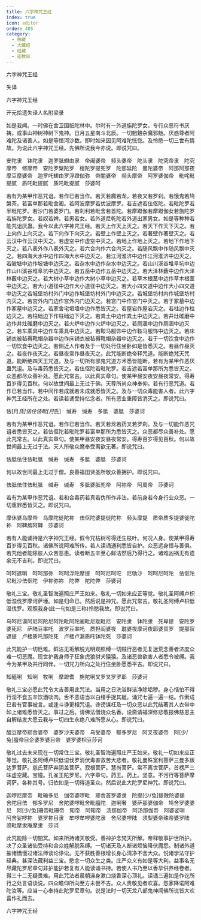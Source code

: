 ```yaml
---
title: 六字神咒王经
index: true
icon: editor
order: 405
category:
  - 佛藏
  - 大藏经
  - 经藏
  - 密教部
---
```


  六字神咒王经  

失译  

六字神咒王经  

开元拾遗失译人名附梁录  

如是我闻。一时佛在舍卫国祇陀林中。尔时有一外道旃陀罗女。专行众恶符书厌祷。或事山神树神树下鬼神。日月五星南斗北辰。一切魍魉杂魔邪魅。厌惑尊者阿难陀及诸善人。如是等恒河沙数。即时如来因见阿难陀恍惚。及怜愍一切三世有情故。为说此六字神咒王经。先佛所说我今亦说。即说咒曰。  

安陀隶　钵陀隶　迦罗胝翅由隶　帝阇婆帝　频头婆帝　陀头隶　陀究帝隶　陀究摩帝　修摩帝　安陀罗槃陀罗　檀陀罗提兜罗　陀那延陀　曼陀婆帝　阿那阿那夜　摩豆摩婆帝　迦罗吒翅由罗浮蹬伽弥　帝闇婆帝　频头摩帝　阿罗婆伽帝　毗咤毗提腻　质吒毗提腻　质吒毗提腻　莎婆呵  

若有为某甲作恶咒诅。若作已若当作。若天若魔若龙。若夜叉若罗刹。若饿鬼若鸠槃茶。若富单那若毗舍阇。若阿波摩罗若优波摩罗。若吉遮若佉伛陀。若毗陀罗若半毗陀罗。若沙门若婆罗门。若刹利若毗舍若首陀。若摩蹬伽若摩蹬伽女若旃陀罗若旃陀罗女。若奴若婢。若男若女。若外道尼乾陀若外道出家男女。如是等种种若能咒诅厌蛊。我今以此六字神咒王经。若天上作天上灭之。若天下作天下灭之。若上向作上向灭之。若下向作下向灭之。若壁上作壁上灭之。若著壁作著壁灭之。若云汉中作云汉中灭之。若虚空中作虚空中灭之。若地上作地上灭之。若地下作地下灭之。若八表外作八表外灭之。若六合内作六合内灭之。若随风飘中作随风飘中灭之。若四海大水中边作四海大水中边灭之。若江河淮济中边作江河淮济中边灭之。若陂塘中边作坡塘中边灭之。若杂水中边作杂水中边灭之。若山川溪谷堆阜坑中边作山川溪谷堆阜坑中边灭之。若五岳中边作五岳中边灭之。若大泽林薮中边作大泽林薮中边灭之。若大树小草中边作大树小草中边灭之。若草木根茎中边作草木根茎中边灭之。若大小道径中边作大小道径中边灭之。若大小四交道中边作大小四交道中边灭之若城堡坊村外门中边作城堡坊村外门中边灭之。若城堡坊村内作城堡坊村内灭之。若宫外内门边作宫外内门边灭之。若宫门中作宫门中灭之。若于冢墓中边作冢墓中边灭之。若家舍宅垣墙中边作悉皆灭之。若屋宕作屋宕灭之。若柱边作柱边灭之。若柱础边下作柱础边下灭之。若粪土中边作粪土中边灭之。若井灶碓磨中边作井灶碓磨中边灭之。若火炉中边作火炉中边灭之。若厕溷中边作厕溷中边灭之。若车乘具中边作车乘具中边灭之。若鞍马服饰中边作鞍马服饰中边灭之。若床铺衣被毡褥靴帽杂器中边作床铺衣被毡褥靴帽杂器中边灭之。若于一切饮食中边作一切饮食中边灭之。若侧近人作者及于一切处行住坐卧如是皆悉灭之。若昼作昼灭之。若夜作夜灭之。若昼夜常作昼夜灭之。此咒能断绝帝释咒道。能断绝梵天咒道。能断绝四天王咒道。及与一切所有邪鬼咒道方术悉皆能断。若有为某甲作恶厌蛊咒诅。及与毒药悉皆灭之。若佉伛陀若毗陀罗。若吉遮若富单那所为悉皆灭之。众恶都尽众善补处。愿此咒常吉。以此真实章句。使某甲昼安夜安昼夜常安。得寿百岁得见百秋。何以故世间最上无过于佛。天尊所尚众神奉仰。若有行恶咒道。若作已若当作。若中间作若成就若未成就悉皆灭之。及与一切众毒能害人者。此六字神咒王经所在之处。若读若诵受持忆念者。所有恶业重障皆消灭之。即说咒曰。  

佉[月*氏]佉住佉毗[月*氏]　缄寿　缄寿　多胝　婆胝　莎婆诃  

若有为某甲作恶咒诅。若作已若当作。若天若龙若药叉若罗刹。及与一切能作恶咒诅者悉皆灭之。若佉伛陀若毗陀罗若富单那所为悉皆灭之。众恶都尽众善补处。愿此咒常吉。以此真实章句。使某甲昼安夜安昼夜常安。得寿百岁得见百秋。何以故世间最上无过于法。天人所敬众魔奉受离欲无著。即说咒曰。  

佉胝佉住佉毗胝　缄寿　缄寿　多胝　婆胝　莎婆诃  

何以故世间最上无过于僧。良善福田贤圣所敬众善拥护。即说咒曰。  

佉胝佉住佉毗胝　缄寿　缄寿　多胝婆胝兜帝　阿祢帝　阿周帝　莎婆诃  

若有为某甲作恶咒诅。若和合毒药若真若伪所作非法。若前身若今身行业众恶。一切重罪悉皆灭之。即说咒曰。  

摩休婆乌摩帝　乌摩陀徙陀祢　佉伛陀婆提徙陀祢　频头摩提　质帝质多提婆徙陀祢　阿鞞旃阿鞞　莎婆诃  

若有人能诵持是六字神咒王经。假令咒枯树可得还生枝叶。何况人身。使某甲得寿百岁得见百秋。诸佛所说阿难所传。若人读诵通利悉皆自护。众恶远身恒与善俱。若咒他者能除彼人众苦恶患。读者断五辛至心鲜洁然后乃得行之。诸难凶祸无有遗余无不吉利。即说咒曰。  

呵呵遮唎　呵呵那弥　呵呵浮陀摩提　呵呵尼呵咜　尼劬沙　呵呵尼呵陀　佉伛陀　尼毗沙佉伛陀　伊祢弥祢　陀弊　陀陀弊　莎婆诃  

敬礼三宝。敬礼圣智海遍照庄严王如来。敬礼一切如来应正等觉。敬礼圣阿缚卢枳低湿伐罗摩诃萨埵。如是归命已。然后说是神咒。愿此咒常吉。敬礼圣阿缚卢枳低湿伐罗。观照我身(此一句如是三称)怜愍我故。即说咒曰。  

乌呵尼谟阿尼阿陀尼阿陀毗阿陀阇毗尼耽毗尼　安陀隶　钵陀隶　死卑提　安陀罗婆死尼　萨陆豆率吒　波罗豆率吒　质担阎婆夜　耽婆夜摩诃夜耶婆贸罗　提那贸遮提　卢楼质吒那陀死　卢楼卢漏质吒钵陀死　莎婆诃  

此咒能护一切厄难。鲜洁无垢解脱光明观照缚一切贼行恶者无复迷荒念善者济度众难一切恶魔。现世护我身师子狂象虎狼豺犬猿猿。及诸恶兽欲害人者悉令被缚。我今为某甲及共行同伴。一切咒力所向之处行住坐卧愿悉平吉。即说咒曰。  

知醯唎　知唎　牧唎　摩蹬耆　旃陀唎叉罗叉罗罗耶　莎婆诃  

敬礼三宝必愿此咒令大吉善用此咒法。当用之日洗浴鲜洁净除垢秽。身心恬怕不得行淫不食五辛饮酒啖肉。舌不恶语当以白缕手捉其綖。诵咒七遍一遍一结。作索成已若有官事被言。或逢斗诤更相咒诅。谗谤谋枉及一切众恶以此咒结著其人衣带中如上诸难悉皆灭之。事过之后。请佛法僧烧众名香。设斋请福深修悲敬报佛慈恩主自解结发大愿云我与一切四生永绝八难所愿从心。即说咒曰。  

醯豆摩帝耶舍婆帝　婆罗沙天婆帝　乌受婆帝　郁多罗尼　阿叉夜婆帝　阿[少/兔]膻帝目企婆罗婆目帝　婆罗婆枳豆莎诃  

敬礼过去未来现在一切常住三宝。敬礼圣智海遍照庄严王如来。敬礼一切如来应正等觉。敬礼圣阿缚卢枳低湿伐罗消伏毒害救苦大悲者。敬礼曼殊室利菩萨三曼多跋达罗菩萨。慈氏菩萨弃阴盖菩萨。寂根菩萨。慧尚菩萨。常不离世菩萨。首楞严三昧虚空藏。宝幢。孔雀王陀罗尼。六字章句。药王。药上。坚意。不污行等菩萨摩诃萨。各称其号。归依如是一切得道圣众。然后说此大陀罗尼神咒。即说咒曰。  

迦啰尼摩帝　毗输多尼　伽帝婆啰毗　耶舍首罗婆隶　陀提[少/兔]提散陀婆提　舍陀目佉　郁多罗尼　舍陀婆啰毗舍毗膻陀　迦唎奢　婆萨那婆伽帝　鸠舍罗婆婆尼　阿[少/兔]珊帝毗珊帝　知帝　阿知帝　汤那伽帝　阿汤那伽帝　阿婆娑唎　阿舍娑啰祢　婆罗祢目隶　牟啰牟啰婆陀隶　舍尼婆啰陆　须梨婆帝殊帝婆罗陆　须毗摩隶庵摩隶　莎诃  

此咒能除一切闇冥。如来所持诸天敬受。善神护念梵天所解。帝释敬事护世所护。决了众圣诸仙受持和合众姓解脱系缚。一切诸天及人断诸烦恼降伏魔怨。制诸外道摧诸憍慢过诸法师谈论诤讼。无不获胜善根增长身心清净不舍大众。悦诸学法守护经典。甚深法藏利益三宝。愍念一切众生之类。庄严众义有如是等大利。益事名无尽藏陀罗尼章句非护能护若复有人能读诵书持。若使人书乃至以香华供养经卷者。得三十二无疑畏难。用此咒法者晨朝澡身漱口烧香深心顶礼。读诵三遍如是作讫所行之处言语谈说。四众瞻仰所向至方未尝不吉。众人贵敬见者欢喜。怨家降诺阿难陀汝等。应当一心奉持此陀罗尼章句。说是法时一切天龙八部鬼神闻佛所说皆大欢喜作礼而去。  

六字神咒王经  
